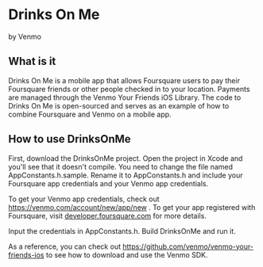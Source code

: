 Drinks On Me
============

by Venmo


What is it
----------

Drinks On Me is a mobile app that allows Foursquare users to pay their Foursquare friends or other people checked in to your location. Payments are managed through the Venmo Your Friends iOS Library. The code to Drinks On Me is open-sourced and serves as an example of how to combine Foursquare and Venmo on a mobile app.

How to use DrinksOnMe
---------------------

First, download the DrinksOnMe project. Open the project in Xcode and you'll see that it doesn't compile. You need to change the file named AppConstants.h.sample. Rename it to AppConstants.h and include your Foursquare app credentials and your Venmo app credentials.

To get your Venmo app credentials, check out https://venmo.com/account/new/app/new . To get your app registered with Foursquare, visit [developer.foursquare.com][1] for more details.

Input the credentials in AppConstants.h. Build DrinksOnMe and run it.

As a reference, you can check out https://github.com/venmo/venmo-your-friends-ios to see how to download and use the Venmo SDK.


  [1]: https://developer.foursquare.com/